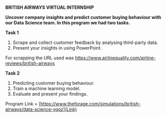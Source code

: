 **BRITISH AIRWAYS VIRTUAL INTERNSHIP**

**Uncover company insights and predict customer buying behaviour with our Data Science team. In this program we had two tasks.**

**Task 1**
1. Scrape and collect customer feedback by analysing third-party data.
2. Present your insights in using PowerPoint.

For scrapping the URL used was https://www.airlinequality.com/airline-reviews/british-airways

**Task 2**
1. Predicting customer buying behaviour.
2. Train a machine learning model.
3. Evaluate and present your findings.

Program Link = [https://www.theforage.com/simulations/british-airways/data-science-yqoz](Link)

